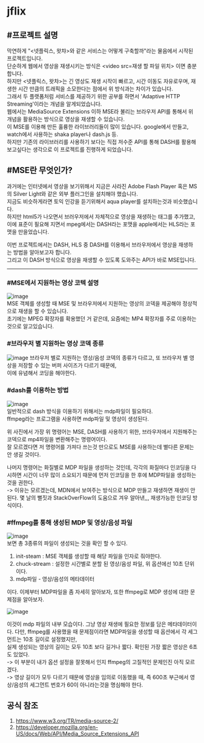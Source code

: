 # jflix
 
## #프로젝트 설명   
 막연하게 "<넷플릭스, 왓챠>와 같은 서비스는 어떻게 구축할까"라는 물음에서 시작된 프로젝트입니다.    
 단순하게 웹에서 영상을 재생시키는 방식은 <video src=재생 할 파일 위치> 이면 충분합니다.     
 하지만 <넷플릭스, 왓챠>는 긴 영상도 재생 시작이 빠르고, 시간 이동도 자유로우며, 재생한 시간 만큼의 트래픽을 소모한다는 점에서 위 방식과는 차이가 있습니다.    
 그래서 두 플랫폼처럼 서비스를 제공하기 위한 공부를 하면서 'Adaptive HTTP Streaming'이라는 개념을 알게되었습니다.   
 웹에서는 MediaSource Extensions 이하 MSE라 불리는 브라우저 API를 통해서 위 개념을 활용하는 방식으로 영상을 재생할 수 있습니다.   
 이 MSE를 이용해 만든 훌륭한 라이브러리들이 많이 있습니다. google에서 만들고, watch에서 사용하는 shaka player나 dash.js 등.    
 하지만 기존의 라이브러리를 사용하기 보다는 직접 저수준 API를 통해 DASH를 활용해 보고싶다는 생각으로 이 프로젝트를 진행하게 되었습니다.    
 
## #MSE란 무엇인가?   
 과거에는 인터넷에서 영상을 보기위해서 지금은 사라진 Adobe Flash Player 혹은 MS의 Silver Light와 같은 외부 플러그인을 설치해야 했습니다.    
 지금도 비슷하게라면 토익 인강을 듣기위해서 aqua player를 설치하는것과 비슷했습니다.    
 하지만 html5가 나오면서 브러우저에서 자체적으로 영상을 재생하는 태그를 추가했고, 이에 표준이 필요해 지면서 mpeg에서는 DASH라는 포맷을 apple에서는 HLS라는 포맷을 만을었습니다.   

 이번 프로젝트에서는 DASH, HLS 중 DASH를 이용해서 브라우저에서 영상을 재생하는 방법을 알아보고자 합니다.   
 그리고 이 DASH 방식으로 영상을 재생할 수 있도록 도와주는 API가 바로 MSE입니다.

----------------

### #MSE에서 지원하는 영상 코텍 설명   
![image](https://user-images.githubusercontent.com/25381921/174421295-d6e29b11-08eb-4d95-aa4c-adb8c1a5e9ef.png)     
 MSE 객체를 생성할 때 MSE 및 브라우저에서 지원하는 영상의 코덱을 제공해야 정상적으로 재생을 할 수 있습니다.    
 초기에는 MPEG 확장자를 확용했던 거 같은데, 요즘에는 MP4 확장자를 주로 이용하는 것으로 알고있습니다.   

### #브라우저 별 지원하는 영상 코덱 종류   
![image](https://user-images.githubusercontent.com/25381921/174421391-cf436ab5-6f4a-41a8-ab91-662a8de5cf32.png)
 브라우저 별로 지원하는 영상/음성 코덱의 종류가 다르고, 또 브라우저 별 영상을 저장할 수 있는 버퍼 사이즈가 다르기 때문에,    
 이에 유념해서 코딩을 해야한다.   

### #dash를 이용하는 방법
![image](https://user-images.githubusercontent.com/25381921/174423032-eeb9138e-a845-4032-999f-acadb2159560.png)   
일반적으로 dash 방식을 이용하기 위해서는 mdp파일이 필요하다.    
ffmpeg라는 프로그램을 사용하면 mdp파일 및 영상이 생성된다.    

위 사진에서 가장 위 명령어는 MSE, DASH를 사용하기 위한, 브라우저에서 지원해주는 코덱으로 mp4파일을 변환해주는 명령어이다.    
잘 모르겠다면 저 명령어를 가져다 쓰는것 만으로도 MSE를 사용하는데 별다른 문제는 안 생길 것이다.   

나머지 명령어는 화질별로 MDP 파일을 생성하는 것인데, 각각의 화질마다 인코딩을 다시하면 시간이 너무 많이 소요되기 때문에 먼저 인코딩을 한 후에 MDP파일을 생성하는 것을 권한다.   
 -> 이유는 모르겠는데, MDN에서 보여주는 방식으로 MDP 만들고 재생하면 재생이 안된다. 몇 날의 뻘짓과 StackOverFlow의 도움으로 겨우 알아낸,,, 재생가능한 인코딩 방식이다.   

### #ffmpeg를 통해 생성된 MDP 및 영상/음성 파일
![image](https://user-images.githubusercontent.com/25381921/174422325-b606f662-5083-4902-8284-4a7ce00596d1.png)   
보면 총 3종류의 파일이 생성되는 것을 확인 할 수 있다.   
1. init-steam : MSE 객체를 생성할 때 해당 파일을 인자로 줘야한다.
2. chuck-stream : 설정한 시간별로 분할 된 영상/음성 파일, 위 옵션에선 10초 단위이다.
3. mdp파일 - 영상/음성의 메타데이터

이다. 이제부터 MDP파일을 좀 자세히 알아보자, 또한 ffmpeg로 MDP 생성에 대한 문제점을 알아보자.

![image](https://user-images.githubusercontent.com/25381921/174422852-3b9ac557-58fa-4a9a-8790-6266da52a9a9.png)    

이것이 mdp 파일의 내부 모습이다.
그냥 영상 재생에 필요한 정보를 담은 메타데이터이다.
다만, ffmpeg를 사용했을 때 문제점이라면 MDP파일을 생성할 때 옵션에서 각 세그먼트는 10초 길이로 설정했지만,   
실제 생성되는 영상의 길이는 모두 10초 보다 길거나 짧다. 확인된 가장 짧은 영상은 6초도 있었다.    
-> 이 부분이 내가 옵션 설정을 잘못해서 인지 ffmpeg의 고질적인 문제인진 아직 모르겠다.    
-> 영상 길이가 모두 다르기 때문에 영상을 임의로 이동했을 때, 즉 600초 부근에서 영상/음성의 세그먼트 번호가 60이 아니라는것을 명심해야 한다.    

## 공식 참조
1. https://www.w3.org/TR/media-source-2/
2. https://developer.mozilla.org/en-US/docs/Web/API/Media_Source_Extensions_API
